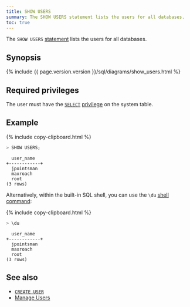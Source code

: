 ```yaml
---
title: SHOW USERS
summary: The SHOW USERS statement lists the users for all databases.
toc: true
---
```


The `SHOW USERS` [statement](sql-statements.html) lists the users for all databases.

## Synopsis

<div>
  {% include {{ page.version.version }}/sql/diagrams/show_users.html %}
</div>

## Required privileges

The user must have the [`SELECT`](select-clause.html) [privilege](authorization.html#assign-privileges) on the system table.

## Example

{% include copy-clipboard.html %}
~~~ sql
> SHOW USERS;
~~~

~~~
  user_name
+------------+
  jpointsman
  maxroach
  root
(3 rows)
~~~

Alternatively, within the built-in SQL shell, you can use the `\du` [shell command](cockroach-sql.html#commands):

{% include copy-clipboard.html %}
~~~ sql
> \du
~~~

~~~
  user_name
+------------+
  jpointsman
  maxroach
  root
(3 rows)
~~~

## See also

- [`CREATE USER`](create-user.html)
- [Manage Users](authorization.html#create-and-manage-users)
